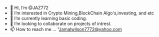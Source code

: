 - 👋 Hi, I’m @JAZ772
- 👀 I’m interested in Crypto Mining,BlockChain Algo's,investing, and etc
- 🌱 I’m currently learning basic coding.
- 💞️ I’m looking to collaborate on projects of intrest.
- 📫 How to reach me ... "Jamalwilson7772@yahoo.com

<!---
JAZ772/JAZ772 is a ✨ special ✨ repository because its `README.md` (this file) appears on your GitHub profile.
You can click the Preview link to take a look at your changes.
--->
